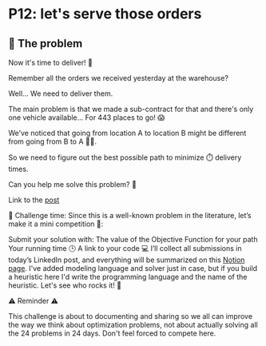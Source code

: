 # P12: let's serve those orders 


## 🧠 The problem
Now it's time to deliver! 🚚

Remember all the orders we received yesterday at the warehouse?

Well... We need to deliver them.

The main problem is that we made a sub-contract for that and there's only one vehicle available... For 443 places to go! 😱

We’ve noticed that going from location A to location B might be different from going from B to A 🔄🚦.

So we need to figure out the best possible path to minimize ⏱️ delivery times.

Can you help me solve this problem? 🧩

Link to the [post](https://www.linkedin.com/posts/borjamenendezmoreno_operationsresearch-activity-7272880408151666689-SC6Z?utm_source=share&utm_medium=member_desktop)


🎯 Challenge time:
Since this is a well-known problem in the literature, let’s make it a mini competition 🎉:

Submit your solution with:
The value of the Objective Function for your path
Your running time 🕒
A link to your code 💻
I’ll collect all submissions in today’s LinkedIn post, and everything will be summarized on this [Notion page](https://orfrom0to1.bmenendez.com/ty/c/eyJ2Ijoie1wiYVwiOjUyODU2NixcImxcIjoxNDA0NDY2OTA3NTQ2OTIxNjQsXCJyXCI6MTQwNDk5ODI1NjEwMTk2MzUwfSIsInMiOiIyOWQ0MDNjYmM4ZWY2NjZjIn0). I've added modeling language and solver just in case, but if you build a heuristic here I'd write the programming language and the name of the heuristic.
Let's see who rocks it! 🎸

⚠️ Reminder ⚠️

This challenge is about to documenting and sharing so we all can improve the way we think about optimization problems, not about actually solving all the 24 problems in 24 days. Don't feel forced to compete here.

